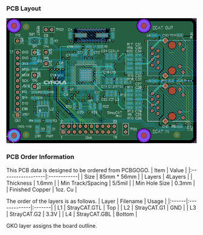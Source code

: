 ### PCB Layout

![Image](../img/StrayCAT_PCB.png)

### PCB Order Information
This PCB data is designed to be ordered from PCBGOGO.
| Item              | Value       |
|:------------------|:------------|
| Size              | 85mm * 56mm |
| Layers            | 4Layers     |
| Thickness         | 1.6mm       |
| Min Track/Spacing | 5/5mil      |
| Min Hole Size     | 0.3mm       |
| Finished Copper   | 1oz. Cu     |

The order of the layers is as follows.
| Layer | Filename     | Usage  |
|:------|:-------------|:-------|
| L1    | StrayCAT.GTL | Top    |
| L2    | StrayCAT.G1  | GND    |
| L3    | StrayCAT.G2  | 3.3V   |
| L4    | StrayCAT.GBL | Bottom |

GKO layer assigns the board outline.